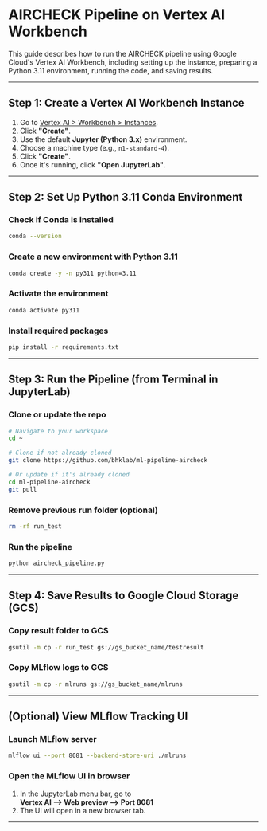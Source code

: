 # AIRCHECK Pipeline on Vertex AI Workbench

This guide describes how to run the AIRCHECK pipeline using Google Cloud's Vertex AI Workbench, including setting up the instance, preparing a Python 3.11 environment, running the code, and saving results.

---

## Step 1: Create a Vertex AI Workbench Instance

1. Go to [Vertex AI > Workbench > Instances](https://console.cloud.google.com/vertex-ai/workbench/instances).
2. Click **"Create"**.
3. Use the default **Jupyter (Python 3.x)** environment.
4. Choose a machine type (e.g., `n1-standard-4`).
5. Click **"Create"**.
6. Once it's running, click **"Open JupyterLab"**.

---

## Step 2: Set Up Python 3.11 Conda Environment

### Check if Conda is installed
```bash
conda --version
```

### Create a new environment with Python 3.11
```bash
conda create -y -n py311 python=3.11
```

### Activate the environment
```bash
conda activate py311
```

### Install required packages
```bash
pip install -r requirements.txt
```

---

## Step 3: Run the Pipeline (from Terminal in JupyterLab)

### Clone or update the repo
```bash
# Navigate to your workspace
cd ~

# Clone if not already cloned
git clone https://github.com/bhklab/ml-pipeline-aircheck

# Or update if it's already cloned
cd ml-pipeline-aircheck
git pull
```

### Remove previous run folder (optional)
```bash
rm -rf run_test
```

### Run the pipeline
```bash
python aircheck_pipeline.py
```

---

## Step 4: Save Results to Google Cloud Storage (GCS)

### Copy result folder to GCS
```bash
gsutil -m cp -r run_test gs://gs_bucket_name/testresult
```

### Copy MLflow logs to GCS
```bash
gsutil -m cp -r mlruns gs://gs_bucket_name/mlruns
```

---

## (Optional) View MLflow Tracking UI

### Launch MLflow server
```bash
mlflow ui --port 8081 --backend-store-uri ./mlruns
```

### Open the MLflow UI in browser
1. In the JupyterLab menu bar, go to  
   **Vertex AI --> Web preview --> Port 8081**
2. The UI will open in a new browser tab.

---

